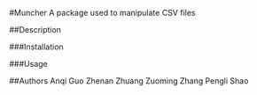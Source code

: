 #Muncher
A package used to manipulate CSV files

##Description


###Installation

###Usage

##Authors
Anqi Guo
Zhenan Zhuang
Zuoming Zhang
Pengli Shao


